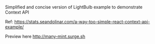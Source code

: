 Simplified and concise version of LightBulb example to demonstrate Context API

Ref: https://stats.seandolinar.com/a-way-too-simple-react-context-api-example/

Preview here http://many-mint.surge.sh
